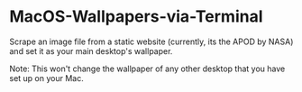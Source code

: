 # MacOS-Wallpapers-via-Terminal
Scrape an image file from a static website (currently, its the APOD by NASA) and set it as your main desktop's wallpaper.

Note: This won't change the wallpaper of any other desktop that you have set up on your Mac.

